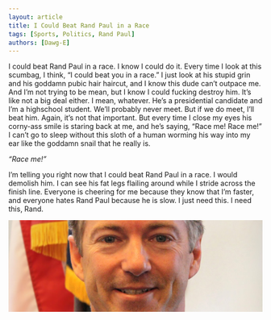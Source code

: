 ```yaml
---
layout: article
title: I Could Beat Rand Paul in a Race
tags: [Sports, Politics, Rand Paul]
authors: [Dawg-E]
---
```


I could beat Rand Paul in a race. I know I could do it. Every time I look at this scumbag, I think, “I could beat you in a race.” I just look at his stupid grin and his goddamn pubic hair haircut, and I know this dude can’t outpace me. And I’m not trying to be mean, but I know I could fucking destroy him. It’s like not a big deal either. I mean, whatever. He’s a presidential candidate and I’m a highschool student. We’ll probably never meet. But if we do meet, I’ll beat him.
Again, it’s not that important. But every time I close my eyes his corny-ass smile is staring back at me, and he’s saying, “Race me! Race me!” I can’t go to sleep without this sloth of a human worming his way into my ear like the goddamn snail that he really is.

*“Race me!”*

I’m telling you right now that I could beat Rand Paul in a race. I would demolish him. I can see his fat legs flailing around while I stride across the finish line. Everyone is cheering for me because they know that I’m faster, and everyone hates Rand Paul because he is slow. I just need this. I need this, Rand.

![Race me!](/images/2016-01-31-rand-paul-race.jpg)
